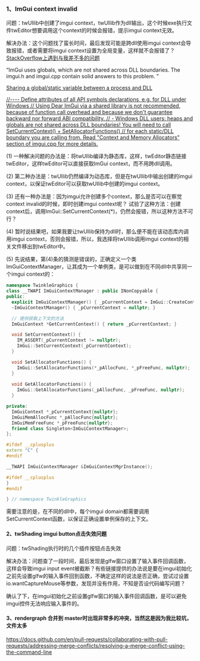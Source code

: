 ### 1、ImGui context invalid

问题：twUIlib中创建了imgui context，twUIlib作为dll输出，这个时候exe执行文件twEditor想要调用这个context的时候会报错，提示imgui context无效。

解决办法：这个问题找了蛮长时间，最后发现可能是跨dll使用imgui context会导致报错，或者需要将imgui context设置为全局变量，这样就不会报错了？
[StackOverflow上遇到与我差不多的问题](https://stackoverflow.com/questions/75785506/invalid-imguicontext-when-it-should-be-valid)

“ImGui uses globals, which are not shared across DLL boundaries. The imgui.h and imgui.cpp contain solid answers to this problem. ”

[Sharing a global/static variable between a process and DLL](https://stackoverflow.com/questions/4911994/sharing-a-global-static-variable-between-a-process-and-dll)

[//---- Define attributes of all API symbols declarations, e.g. for DLL under Windows
// Using Dear ImGui via a shared library is not recommended, because of function call overhead and because we don't guarantee backward nor forward ABI compatibility.
// - Windows DLL users: heaps and globals are not shared across DLL boundaries! You will need to call SetCurrentContext() + SetAllocatorFunctions()
//   for each static/DLL boundary you are calling from. Read "Context and Memory Allocators" section of imgui.cpp for more details.](https://skia.googlesource.com/external/github.com/ocornut/imgui/+/refs/heads/master/imconfig.h)

(1) 一种解决问题的办法是：将twUIlib编译为静态库，这样，twEditor静态链接twEditor，这样twEditor可以直接获取ImGui context，而不用跨dll调用。

(2) 第二种办法是：twUIlib仍然编译为动态库，但是在twUIlib中输出创建的imgui context，以保证twEditor可以获取twUIlib中创建的imgui context。

(3) 还有一种办法是：因为imgui允许创建多个context，那么是否可以在察觉context invalid的时候，即时创建imgui context呢？ 试验了这种方法：创建context后，调用ImGui::SetCurrentContext(*)，仍然会报错，所以这种方法不可行？

(4) 暂时说结果吧，如果我要让twUIlib保持为dll时，那么便不能在该动态库内调用imgui context，否则会报错，所以，我选择将twUIlib调用imgui context的相关文件移出到twEditor中。

(5) 先说结果，第(4)条的猜测是错误的，正确定义一个类ImGuiContextManager，让其成为一个单例类，是可以做到在不同dll中共享同一个imgui context的：
```C++
namespace TwinkleGraphics {
class __TWAPI ImGuiContextManager : public INonCopyable {
public:
  explicit ImGuiContextManager() { _pCurrentContext = ImGui::CreateContext(); }
  ~ImGuiContextManager() { _pCurrentContext = nullptr; }

  // 提供获取上下文的方法
  ImGuiContext *GetCurrentContext() { return _pCurrentContext; }

  void SetCurrentContext() {
    IM_ASSERT(_pCurrentContext != nullptr);
    ImGui::SetCurrentContext(_pCurrentContext);
  }

  void SetAllocatorFunctions() {
    ImGui::SetAllocatorFunctions(*_pAllocFunc, *_pFreeFunc, nullptr);
  }
  
  void GetAllocatorFunctions() {
    ImGui::GetAllocatorFunctions(_pAllocFunc, _pFreeFunc, nullptr);
  }

private:
  ImGuiContext *_pCurrentContext{nullptr};
  ImGuiMemAllocFunc *_pAllocFunc{nullptr};
  ImGuiMemFreeFunc *_pFreeFunc{nullptr};
  friend class Singleton<ImGuiContextManager>;
};

#ifdef __cplusplus
extern "C" {
#endif

__TWAPI ImGuiContextManager &ImGuiContextMgrInstance();

#ifdef __cplusplus
}
#endif

} // namespace TwinkleGraphics
```

需要注意的是，在不同的dll中，每个imgui domain都需要调用SetCurrentContext函数，以保证正确设置单例保存的上下文。

#### 2、twShading imgui button点击失效问题

问题：twShading执行时的几个插件按钮点击失效

解决办法：问题查了一段时间，最后发现是glfw窗口设置了输入事件回调函数，这样会导致imgui input event被截断？有些链接提供的办法说是要在imgui初始化之前先设置glfw的输入事件回到函数，不确定这样的说法是否正确，尝试过设置io.wantCaptureMouse等参数，发现并没有作用，不知是否设代码编写问题？

确认了下，在imgui初始化之前设置glfw窗口的输入事件回调函数，是可以避免imgui控件无法响应输入事件的。

#### 3、rendergraph 合并到 master时出现非常多的冲突，当然这是因为我比较坑，文件太多

https://docs.github.com/en/pull-requests/collaborating-with-pull-requests/addressing-merge-conflicts/resolving-a-merge-conflict-using-the-command-line